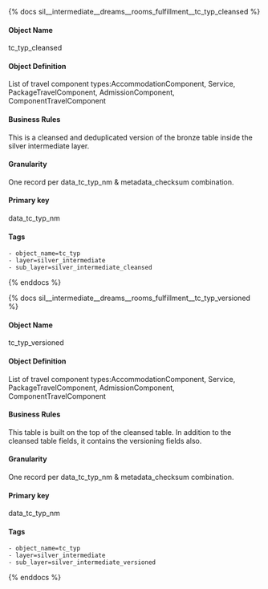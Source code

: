 {% docs sil__intermediate__dreams__rooms_fulfillment__tc_typ_cleansed %}

#### Object Name
tc_typ_cleansed

#### Object Definition
List of travel component types:AccommodationComponent, Service, PackageTravelComponent, AdmissionComponent, ComponentTravelComponent

#### Business Rules
This is a cleansed and deduplicated version of the bronze table inside the silver intermediate layer.

#### Granularity
One record per data_tc_typ_nm & metadata_checksum combination.

#### Primary key
data_tc_typ_nm

#### Tags
    - object_name=tc_typ
    - layer=silver_intermediate
    - sub_layer=silver_intermediate_cleansed

{% enddocs %}

{% docs sil__intermediate__dreams__rooms_fulfillment__tc_typ_versioned %}

#### Object Name
tc_typ_versioned

#### Object Definition
List of travel component types:AccommodationComponent, Service, PackageTravelComponent, AdmissionComponent, ComponentTravelComponent

#### Business Rules
This table is built on the top of the cleansed table. In addition to the cleansed table fields, it contains the versioning fields also.

#### Granularity
One record per data_tc_typ_nm & metadata_checksum combination.

#### Primary key
data_tc_typ_nm

#### Tags
    - object_name=tc_typ
    - layer=silver_intermediate
    - sub_layer=silver_intermediate_versioned

{% enddocs %}